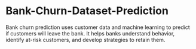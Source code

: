 # Bank-Churn-Dataset-Prediction
Bank churn prediction uses customer data and machine learning to predict if customers will leave the bank. It helps banks understand behavior, identify at-risk customers, and develop strategies to retain them.
